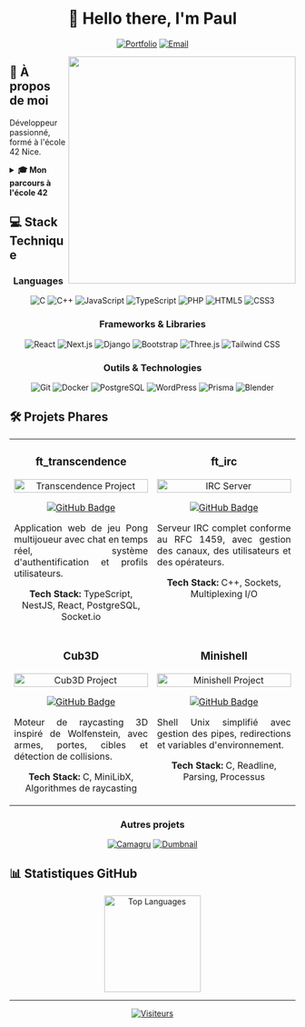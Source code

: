 # <div align="center">👋 Hello there, I'm Paul</div>

<div align="center">
  
[![Portfolio](https://img.shields.io/badge/Portfolio-phudyka.github.io-0A66C2?style=for-the-badge&logo=GitHub&logoColor=white)](https://phudyka.github.io)
[![Email](https://img.shields.io/badge/Email-paul.hudyka@gmail.com-D14836?style=for-the-badge&logo=gmail&logoColor=white)](mailto:paul.hudyka@gmail.com)

</div>

<img align="right" width="400" src="https://media.giphy.com/media/qgQUggAC3Pfv687qPC/giphy.gif">

## 🚀 À propos de moi

Développeur passionné, formé à l'école 42 Nice.

<details>
<summary><b>🎓 Mon parcours à l'école 42</b></summary>
<br>
La pédagogie par projets de l'école 42 m'a permis de développer une forte autonomie et une capacité d'adaptation exceptionnelle. Chaque défi relevé m'a appris à aborder différemment les problèmes informatiques, en privilégiant toujours l'efficacité et la maintenabilité du code.
</details>

## 💻 Stack Technique

<div align="center">
  
### Languages
![C](https://img.shields.io/badge/C-00599C?style=for-the-badge&logo=c&logoColor=white)
![C++](https://img.shields.io/badge/C++-00599C?style=for-the-badge&logo=c%2B%2B&logoColor=white)
![JavaScript](https://img.shields.io/badge/JavaScript-F7DF1E?style=for-the-badge&logo=javascript&logoColor=black)
![TypeScript](https://img.shields.io/badge/TypeScript-3178C6?style=for-the-badge&logo=typescript&logoColor=white)
![PHP](https://img.shields.io/badge/PHP-777BB4?style=for-the-badge&logo=php&logoColor=white)
![HTML5](https://img.shields.io/badge/HTML5-E34F26?style=for-the-badge&logo=html5&logoColor=white)
![CSS3](https://img.shields.io/badge/CSS3-1572B6?style=for-the-badge&logo=css3&logoColor=white)

### Frameworks & Libraries
![React](https://img.shields.io/badge/React-61DAFB?style=for-the-badge&logo=react&logoColor=black)
![Next.js](https://img.shields.io/badge/Next.js-000000?style=for-the-badge&logo=next.js&logoColor=white)
![Django](https://img.shields.io/badge/Django-092E20?style=for-the-badge&logo=django&logoColor=white)
![Bootstrap](https://img.shields.io/badge/Bootstrap-7952B3?style=for-the-badge&logo=bootstrap&logoColor=white)
![Three.js](https://img.shields.io/badge/Three.js-000000?style=for-the-badge&logo=three.js&logoColor=white)
![Tailwind CSS](https://img.shields.io/badge/Tailwind_CSS-38B2AC?style=for-the-badge&logo=tailwind-css&logoColor=white)

### Outils & Technologies
![Git](https://img.shields.io/badge/Git-F05032?style=for-the-badge&logo=git&logoColor=white)
![Docker](https://img.shields.io/badge/Docker-2496ED?style=for-the-badge&logo=docker&logoColor=white)
![PostgreSQL](https://img.shields.io/badge/PostgreSQL-336791?style=for-the-badge&logo=postgresql&logoColor=white)
![WordPress](https://img.shields.io/badge/WordPress-21759B?style=for-the-badge&logo=wordpress&logoColor=white)
![Prisma](https://img.shields.io/badge/Prisma-2D3748?style=for-the-badge&logo=prisma&logoColor=white)
![Blender](https://img.shields.io/badge/Blender-F5792A?style=for-the-badge&logo=blender&logoColor=white)

</div>

## 🛠️ Projets Phares

<table>
  <tr>
    <td width="50%" valign="top">
      <h3 align="center">ft_transcendence</h3>
      <div align="center">
        <a href="https://github.com/phudyka/ft_transcendence" target="_blank">
          <img src="https://github.com/phudyka/ft_transcendence/blob/main/ft_transcendence.png" width="100%" alt="Transcendence Project"/>
        </a>
        <p>
          <a href="https://github.com/phudyka/ft_transcendence" target="_blank">
            <img src="https://img.shields.io/badge/Code-GitHub-2ea44f?style=for-the-badge&logo=github" alt="GitHub Badge"/>
          </a>
        </p>
        <p align="justify">Application web de jeu Pong multijoueur avec chat en temps réel, système d'authentification et profils utilisateurs.</p>
        <p><strong>Tech Stack:</strong> TypeScript, NestJS, React, PostgreSQL, Socket.io</p>
      </div>
    </td>
    <td width="50%" valign="top">
      <h3 align="center">ft_irc</h3>
      <div align="center">
        <a href="https://github.com/phudyka/ft_irc" target="_blank">
          <img src="https://raw.githubusercontent.com/phudyka/ft_irc/ft_irc.png" width="100%" alt="IRC Server"/>
        </a>
        <p>
          <a href="https://github.com/phudyka/ft_irc" target="_blank">
            <img src="https://img.shields.io/badge/Code-GitHub-2ea44f?style=for-the-badge&logo=github" alt="GitHub Badge"/>
          </a>
        </p>
        <p align="justify">Serveur IRC complet conforme au RFC 1459, avec gestion des canaux, des utilisateurs et des opérateurs.</p>
        <p><strong>Tech Stack:</strong> C++, Sockets, Multiplexing I/O</p>
      </div>
    </td>
  </tr>
  <tr>
    <td width="50%" valign="top">
      <h3 align="center">Cub3D</h3>
      <div align="center">
        <a href="https://github.com/phudyka/cub3d" target="_blank">
          <img src="https://raw.githubusercontent.com/phudyka/cub3d/cub3d.png" width="100%" alt="Cub3D Project"/>
        </a>
        <p>
          <a href="https://github.com/phudyka/cub3d" target="_blank">
            <img src="https://img.shields.io/badge/Code-GitHub-2ea44f?style=for-the-badge&logo=github" alt="GitHub Badge"/>
          </a>
        </p>
        <p align="justify">Moteur de raycasting 3D inspiré de Wolfenstein, avec armes, portes, cibles et détection de collisions.</p>
        <p><strong>Tech Stack:</strong> C, MiniLibX, Algorithmes de raycasting</p>
      </div>
    </td>
    <td width="50%" valign="top">
      <h3 align="center">Minishell</h3>
      <div align="center">
        <a href="https://github.com/phudyka/minishell" target="_blank">
          <img src="https://raw.githubusercontent.com/phudyka/minishell/minishell.png" width="100%" alt="Minishell Project"/>
        </a>
        <p>
          <a href="https://github.com/phudyka/minishell" target="_blank">
            <img src="https://img.shields.io/badge/Code-GitHub-2ea44f?style=for-the-badge&logo=github" alt="GitHub Badge"/>
          </a>
        </p>
        <p align="justify">Shell Unix simplifié avec gestion des pipes, redirections et variables d'environnement.</p>
        <p><strong>Tech Stack:</strong> C, Readline, Parsing, Processus</p>
      </div>
    </td>
  </tr>
</table>

<div align="center">
  
### Autres projets
  
[![Camagru](https://img.shields.io/badge/Camagru-App_de_retouche_photo-E4405F?style=for-the-badge&logo=instagram&logoColor=white)](https://github.com/phudyka/camagru)
[![Dumbnail](https://img.shields.io/badge/Dumbnail-Prévisualiseur_de_miniatures_YouTube-FF0000?style=for-the-badge&logo=youtube&logoColor=white)](https://github.com/phudyka/dumbnail)

</div>

## 📊 Statistiques GitHub

<div align="center">
  <img src="https://github-readme-stats.vercel.app/api/top-langs/?username=phudyka&layout=compact&theme=radical" alt="Top Languages" height="170"/>
</div>

<div align="center">
  
---

[![Visiteurs](https://visitor-badge.laobi.icu/badge?page_id=phudyka.phudyka)](https://github.com/phudyka)

</div>
